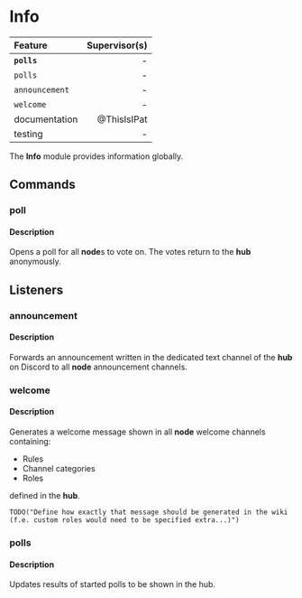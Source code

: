 # Info
    
| Feature          | Supervisor(s) |
|:---------------- | -------------:|
| **``polls``**        | - |
| ``polls``        | - |
| ``announcement`` | - |
| ``welcome``      | - |
| documentation    | @ThisIsIPat   |
| testing          | - |


The **Info** module provides information globally.

## Commands

### poll

#### Description

Opens a poll for all **node**s to vote on.
The votes return to the **hub** anonymously.


## Listeners

### announcement

#### Description

Forwards an announcement written in the dedicated text channel of the **hub** on Discord to all **node** announcement channels.


### welcome

#### Description

Generates a welcome message shown in all **node** welcome channels containing:

- Rules
- Channel categories
- Roles

defined in the **hub**.

```
TODO("Define how exactly that message should be generated in the wiki (f.e. custom roles would need to be specified extra...)")
```


### polls

#### Description

Updates results of started polls to be shown in the hub.